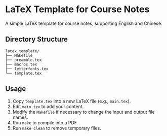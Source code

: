 # LaTeX Template for Course Notes

A simple LaTeX template for course notes, supporting English and Chinese.

## Directory Structure

```
latex_template/
├── Makefile
├── preamble.tex
├── macros.tex
├── letterfonts.tex
└── template.tex
```

## Usage

1. Copy `template.tex` into a new LaTeX file (e.g., `main.tex`).
2. Edit `main.tex` to add your content.
3. Modify the `Makefile` if necessary to change the input and output file names.
4. Run `make` to compile into a PDF.
5. Run `make clean` to remove temporary files.